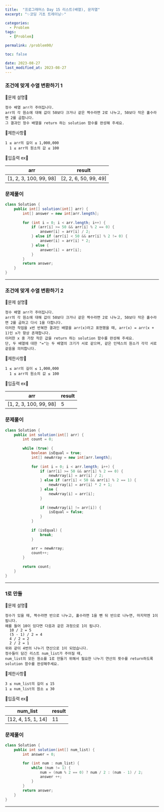 ```yaml
---
title:  "프로그래머스 Day 15 리스트(배열), 문자열"
excerpt: "✨코딩 기초 트레이닝✨"

categories:
  - Problem
tags:
  - [Problem]

permalink: /problem90/

toc: false

date: 2023-08-27
last_modified_at: 2023-08-27
---
```


### 조건에 맞게 수열 변환하기 1

💫문제 설명💫

```
정수 배열 arr가 주어집니다.
arr의 각 원소에 대해 값이 50보다 크거나 같은 짝수라면 2로 나누고, 50보다 작은 홀수라면 2를 곱합니다.
그 결과인 정수 배열을 return 하는 solution 함수를 완성해 주세요.
```

💫제한사항💫

```
1 ≤ arr의 길이 ≤ 1,000,000
  1 ≤ arr의 원소의 값 ≤ 100
```

💫입출력 ex💫

|arr|result|
|---|---|
|[1, 2, 3, 100, 99, 98]|[2, 2, 6, 50, 99, 49]|

### 문제풀이

```java
class Solution {
    public int[] solution(int[] arr) {
        int[] answer = new int[arr.length];
        
        for (int i = 0; i < arr.length; i++) {
            if (arr[i] >= 50 && arr[i] % 2 == 0) {
                answer[i] = arr[i] / 2;
            } else if (arr[i] < 50 && arr[i] % 2 != 0) {
                answer[i] = arr[i] * 2;
            } else {
                answer[i] = arr[i];
            }
        }
        return answer;
    }
}
```

<hr>

### 조건에 맞게 수열 변환하기 2

💫문제 설명💫

```
정수 배열 arr가 주어집니다.
arr의 각 원소에 대해 값이 50보다 크거나 같은 짝수라면 2로 나누고, 50보다 작은 홀수라면 2를 곱하고 다시 1을 더합니다.
이러한 작업을 x번 반복한 결과인 배열을 arr(x)라고 표현했을 때, arr(x) = arr(x + 1)인 x가 항상 존재합니다.
이러한 x 중 가장 작은 값을 return 하는 solution 함수를 완성해 주세요.
단, 두 배열에 대한 "="는 두 배열의 크기가 서로 같으며, 같은 인덱스의 원소가 각각 서로 같음을 의미합니다.
```

💫제한사항💫

```
1 ≤ arr의 길이 ≤ 1,000,000
  1 ≤ arr의 원소의 값 ≤ 100
```

💫입출력 ex💫

|arr|result|
|---|---|
|[1, 2, 3, 100, 99, 98]|5|

### 문제풀이

```java
class Solution {
    public int solution(int[] arr) {
        int count = 0;
        
        while (true) {
            boolean isEqual = true;
            int[] newArray = new int[arr.length];
            
            for (int i = 0; i < arr.length; i++) {
                if (arr[i] >= 50 && arr[i] % 2 == 0) {
                    newArray[i] = arr[i] / 2;
                } else if (arr[i] < 50 && arr[i] % 2 == 1) {
                    newArray[i] = arr[i] * 2 + 1;
                } else {
                    newArray[i] = arr[i];
                }
                
                if (newArray[i] != arr[i]) {
                    isEqual = false;
                }
            }
            
            if (isEqual) {
                break;
            }
            
            arr = newArray;
            count++;
        }
        
        return count;
    }
}
```

<hr>

### 1로 만들

💫문제 설명💫

```
정수가 있을 때, 짝수라면 반으로 나누고, 홀수라면 1을 뺀 뒤 반으로 나누면, 마지막엔 1이 됩니다.
예를 들어 10이 있다면 다음과 같은 과정으로 1이 됩니다.
  10 / 2 = 5
  (5 - 1) / 2 = 4
  4 / 2 = 2
  2 / 2 = 1
위와 같이 4번의 나누기 연산으로 1이 되었습니다.
정수들이 담긴 리스트 num_list가 주어질 때,
num_list의 모든 원소를 1로 만들기 위해서 필요한 나누기 연산의 횟수를 return하도록 solution 함수를 완성해주세요.
```

💫제한사항💫

```
3 ≤ num_list의 길이 ≤ 15
1 ≤ num_list의 원소 ≤ 30
```

💫입출력 ex💫

|num_list|result|
|---|---|
|[12, 4, 15, 1, 14]|11|

### 문제풀이

```java
class Solution {
    public int solution(int[] num_list) {
        int answer = 0;

        for (int num : num_list) {
            while (num != 1) {
                num = (num % 2 == 0) ? num / 2 : (num - 1) / 2;
                answer ++;
            }
        }
        return answer;
    }
}
```

<hr>
